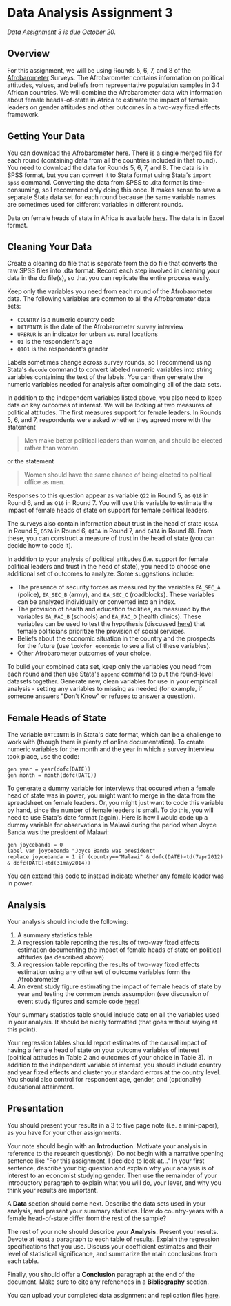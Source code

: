 # Data Analysis Assignment 3

_Data Assignment 3 is due October 20._  

## Overview

For this assignment, we will be using Rounds 5, 6, 7, and 8 of the [Afrobarometer](https://www.afrobarometer.org/) Surveys.  The Afrobarometer 
contains information on political attitudes, values, and beliefs from representative population samples in 34 African countries.  We will 
combine the Afrobarometer data with information about female heads-of-state in Africa to estimate the impact of female leaders on gender 
attitudes and other outcomes in a two-way fixed effects framework.  

## Getting Your Data

You can download the Afrobarometer [here](https://www.afrobarometer.org/data/merged-data/).  There is a single merged file 
for each round (containing data from all the countries included in that round).  You need to download the data for Rounds 5, 6, 
7, and 8.  The data is in SPSS format, but you can convert it to Stata format using Stata's `import spss` command.  Converting the data 
from SPSS to .dta format is time-consuming, so I recommend only doing this once.  It makes sense to save a separate Stata data set 
for each round because the same variable names are sometimes used for different variables in different rounds.  

Data on female heads of state in Africa is available [here](female-heads-of-state-africa-2024.xlsx).  The data is in Excel format.  

## Cleaning Your Data

Create a cleaning do file that is separate from the do file that converts the raw SPSS files into .dta format. Record 
each step involved in cleaning your data in the do file(s), so that you can replicate the entire process easily.  

Keep only the variables you need from each round of the Afrobarometer data.  The following variables 
are common to all the Afrobarometer data sets:  

- `COUNTRY` is a numeric country code 
- `DATEINTR` is the date of the Afrobarometer survey interview
- `URBRUR` is an indicator for urban vs. rural locations
- `Q1` is the respondent's age
- `Q101` is the respondent's gender

Labels sometimes change across survey rounds, so I recommend using Stata's `decode` command 
to convert labeled numeric variables into string variables containing the text of the labels. You can then 
generate the numeric variables needed for analysis after combinging all of the data sets.  

In addition to the independent variables listed above, you also need to keep data on key outcomes of interest. We will be looking at two measures 
of political attitudes.  The first measures support for female leaders.  In Rounds 5, 6, and 7, respondents 
were asked whether they agreed more with the statement  

> Men make better political leaders than women, and should be elected rather than women.  

or the statement  

> Women should have the same chance of being elected to political office as men.  

Responses to this question appear as variable `Q22` in Round 5, as `Q18` in Round 6, 
and as `Q16` in Round 7.  You will use this variable to estimate the impact of female 
heads of state on support for female political leaders.  

The surveys also contain information about trust in the head of state (`Q59A` in Round 5, `Q52A` in Round 6, 
`Q43A` in Round 7, and `Q41A` in Round 8).  From these, you can construct a measure of trust in the 
head of state (you can decide how to code it).  

In addition to your analysis of political attitudes (i.e. support for female political leaders and trust in 
the head of state), you need to choose one additional set of outcomes to analyze.  Some suggestions include:  

- The presence of security forces as measured by the variables `EA_SEC_A` (police), `EA_SEC_B` (army), and `EA_SEC_C` (roadblocks).  These variables can be analyzed individually or converted into an index.
- The provision of health and education facilities, as measured by the variables `EA_FAC_B` (schools) and `EA_FAC_D` (health clinics).  These variables can be used to test the hypothesis (discussed [here](https://www.bbc.com/news/articles/ce3z263453lo)) that female politicians prioritize the provision of social services.
- Beliefs about the economic situation in the country and the prospects for the future (use `lookfor economic` to see a list of these variables).
- Other Afrobarometer outcomes of your choice.  

To build your combined data set, keep only the variables you need from each round and then use Stata's `append` 
command to put the round-level datasets together.  Generate 
new, clean variables for use in your empirical analysis - setting any variables to missing as needed (for example, if someone 
answers "Don't Know" or refuses to answer a question).  

## Female Heads of State

The variable `DATEINTR` is in Stata's date format, which can be a challenge to work with (though there is plenty of online 
documentation).  To create numeric variables for the month and the year in which a survey interview took place, 
use the code:
```
gen year = year(dofc(DATE))
gen month = month(dofc(DATE))
```

To generate a dummy variable for interviews that occured when a female head of state was in power, you might want 
to merge in the data from the spreadsheet on female leaders.  Or, you might just want to code this variable by 
hand, since the number of female leaders is small.  To do this, you will need to use Stata's date format 
(again).  Here is how I would code up a dummy variable for observations in Malawi during the period when 
Joyce Banda was the president of Malawi:  
```
gen joycebanda = 0
label var joycebanda "Joyce Banda was president"
replace joycebanda = 1 if (country=="Malawi" & dofc(DATE)>td(7apr2012) & dofc(DATE)<td(31may2014))
```
You can extend this code to instead indicate whether any female leader was in power.  

## Analysis

Your analysis should include the following:  

1. A summary statistics table
2. A regression table reporting the results of two-way fixed effects estimation documenting the impact of female heads of state on political attitudes (as described above)
3. A regression table reporting the results of two-way fixed effects estimation using any other set of outcome variables form the Afrobarometer
4. An event study figure estimating the impact of female heads of state by year and testing the common trends assumption (see discussion of event study figures and sample code [hear](https://pjakiela.github.io/ECON523/exercises/E5-TWFE.html)) 

Your summary statistics table should include data on all the variables used in your analysis.  It 
should be nicely formatted (that goes without saying at this point).  

Your regression tables should report estimates of the causal impact of having a female 
head of state on your outcome variables of interest (political attitudes in Table 2 and outcomes of your choice in Table 3).  In addition to the independent variable of 
interest, you should include country and year fixed effects and cluster your standard errors 
at the country level.  You should also control for respondent age, gender, and (optionally) educational attainment.  

## Presentation

You should present your results in a 3 to five page note (i.e. a mini-paper), as you have for 
your other assignments.  

Your note should begin with an **Introduction**.  Motivate your analysis in reference to the research 
question(s).  Do not begin with a narrative opening sentence like "For this assignment, I decided 
to look at..."  In your first sentence, describe your big question and explain why your analysis is of interest to an economist 
studying gender.  Then use the remainder of your introductory paragraph to explain what you will do, your lever, and 
why you think your results are important.  

A **Data** section should come next.  Describe the data sets used in your analysis, and present your summary 
statistics.  How do country-years with a female head-of-state differ from the rest of the sample?  

The rest of your note should describe your **Analysis**.  Present your results.  Devote at least a paragraph 
to each table of results.  Explain the regression specifications that you use.  Discuss your coefficient estimates 
and their level of statistical significance, and summarize the main conclusions from each table.  

Finally, you should offer a **Conclusion** paragraph at the end of the document.  Make sure to cite any refenences in a **Bibliography** section.  

You can upload your completed data assignment and replication files [here](https://www.gradescope.com/courses/853960/assignments/5095190/).


